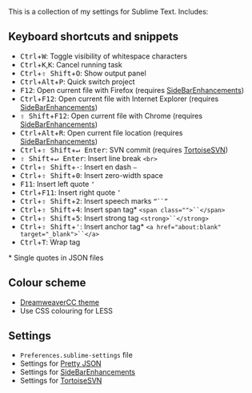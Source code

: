This is a collection of my settings for Sublime Text. Includes:

## Keyboard shortcuts and snippets

* <kbd>Ctrl</kbd>+<kbd>W</kbd>: Toggle visibility of whitespace characters
* <kbd>Ctrl</kbd>+<kbd>K</kbd>,<kbd>K</kbd>: Cancel running task
* <kbd>Ctrl</kbd>+<kbd>⇧ Shift</kbd>+<kbd>O</kbd>: Show output panel
* <kbd>Ctrl</kbd>+<kbd>Alt</kbd>+<kbd>P</kbd>: Quick switch project
* <kbd>F12</kbd>: Open current file with Firefox (requires [SideBarEnhancements](https://github.com/titoBouzout/SideBarEnhancements))
* <kbd>Ctrl</kbd>+<kbd>F12</kbd>: Open current file with Internet Explorer (requires [SideBarEnhancements](https://github.com/titoBouzout/SideBarEnhancements))
* <kbd>⇧ Shift</kbd>+<kbd>F12</kbd>: Open current file with Chrome (requires [SideBarEnhancements](https://github.com/titoBouzout/SideBarEnhancements))
* <kbd>Ctrl</kbd>+<kbd>Alt</kbd>+<kbd>R</kbd>: Open current file location (requires [SideBarEnhancements](https://github.com/titoBouzout/SideBarEnhancements))
* <kbd>Ctrl</kbd>+<kbd>⇧ Shift</kbd>+<kbd>↵ Enter</kbd>: SVN commit (requires [TortoiseSVN](https://github.com/dexbol/sublime-TortoiseSVN))
* <kbd>⇧ Shift</kbd>+<kbd>↵ Enter</kbd>: Insert line break `<br>`
* <kbd>Ctrl</kbd>+<kbd>⇧ Shift</kbd>+<kbd>-</kbd>: Insert en dash `–`
* <kbd>Ctrl</kbd>+<kbd>⇧ Shift</kbd>+<kbd>0</kbd>: Insert zero-width space
* <kbd>F11</kbd>: Insert left quote `‘`
* <kbd>Ctrl</kbd>+<kbd>F11</kbd>: Insert right quote `’`
* <kbd>Ctrl</kbd>+<kbd>⇧ Shift</kbd>+<kbd>2</kbd>: Insert speech marks `“``”`
* <kbd>Ctrl</kbd>+<kbd>⇧ Shift</kbd>+<kbd>4</kbd>: Insert span tag* `<span class="">``</span>`
* <kbd>Ctrl</kbd>+<kbd>⇧ Shift</kbd>+<kbd>5</kbd>: Insert strong tag `<strong>``</strong>`
* <kbd>Ctrl</kbd>+<kbd>⇧ Shift</kbd>+<kbd>'</kbd>: Insert anchor tag* `<a href="about:blank" target="_blank">``</a>`
* <kbd>Ctrl</kbd>+<kbd>T</kbd>: Wrap tag

\* Single quotes in JSON files

## Colour scheme

 * [DreamweaverCC theme](https://github.com/chonocom/Sublime-Text-Theme-DreamweaverCC)
 * Use CSS colouring for LESS
 
## Settings

 * `Preferences.sublime-settings` file
 * Settings for [Pretty JSON](https://github.com/dzhibas/SublimePrettyJson)
 * Settings for [SideBarEnhancements](https://github.com/titoBouzout/SideBarEnhancements)
 * Settings for [TortoiseSVN](https://github.com/dexbol/sublime-TortoiseSVN)
